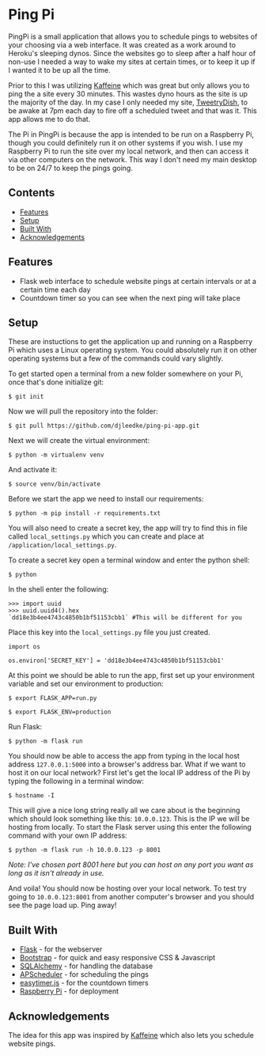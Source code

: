 # Ping Pi

PingPi is a small application that allows you to schedule pings to websites of your choosing via a web interface.  It was created as a work around to Heroku's sleeping dynos.  Since the websites go to sleep after a half hour of non-use I needed a way to wake my sites at certain times, or to keep it up if I wanted it to be up all the time.  

Prior to this I was utilizing [Kaffeine](https://kaffeine.herokuapp.com/) which was great but only allows you to ping the a site every 30 minutes.  This wastes dyno hours as the site is up the majority of the day.  In my case I only needed my site, [TweetryDish](http://tweetry-dish-app.herokuapp.com/), to be awake at 7pm each day to fire off a scheduled tweet and that was it.  This app allows me to do that.

The Pi in PingPi is because the app is intended to be run on a Raspberry Pi, though you could definitely run it on other systems if you wish.  I use my Raspberry Pi to run the site over my local network, and then can access it via other computers on the network.  This way I don't need my main desktop to be on 24/7 to keep the pings going.

## Contents

- [Features](#Features)
- [Setup](#Setup)
- [Built With](#built-with)
- [Acknowledgements](#acknowledgements)

## Features

- Flask web interface to schedule website pings at certain intervals or at a certain time each day
- Countdown timer so you can see when the next ping will take place

## Setup

These are instuctions to get the application up and running on a Raspberry Pi which uses a Linux operating system.  You could absolutely run it on other operating systems but a few of the commands could vary slightly.

To get started open a terminal from a new folder somewhere on your Pi, once that's done initialize git:
```
$ git init
```

Now we will pull the repository into the folder:
```
$ git pull https://github.com/djleedke/ping-pi-app.git
```

Next we will create the virtual environment:
```
$ python -m virtualenv venv
```

And activate it:
```
$ source venv/bin/activate
```

Before we start the app we need to install our requirements:
```
$ python -m pip install -r requirements.txt
```

You will also need to create a secret key, the app will try to find this in file called ```local_settings.py``` which you can create and place at ```/application/local_settings.py```.

To create a secret key open a terminal window and enter the python shell:
```
$ python
```
In the shell enter the following:
```
>>> import uuid
>>> uuid.uuid4().hex
`dd18e3b4ee4743c4850b1bf51153cbb1` #This will be different for you
```
Place this key into the ```local_settings.py``` file you just created.

```
import os

os.environ['SECRET_KEY'] = 'dd18e3b4ee4743c4850b1bf51153cbb1'
```
At this point we should be able to run the app, first set up your environment variable and set our environment to production:

```
$ export FLASK_APP=run.py

$ export FLASK_ENV=production
```

Run Flask:
```
$ python -m flask run
```
You should now be able to access the app from typing in the local host address ```127.0.0.1:5000``` into a browser's address bar.  What if we want to host it on our local network? First let's get the local IP address of the Pi by typing the following in a terminal window:
```
$ hostname -I
```
This will give a nice long string really all we care about is the beginning which should look something like this: ```10.0.0.123```.  This is the IP we will be hosting from locally.  To start the Flask server using this enter the following command with your own IP address:
```
$ python -m flask run -h 10.0.0.123 -p 8001
```
*Note: I've chosen port 8001 here but you can host on any port you want as long as it isn't already in use.*

And voila!  You should now be hosting over your local network.  To test try going to ```10.0.0.123:8001``` from another computer's browser and you should see the page load up.  Ping away!

## Built With

- [Flask](https://flask.palletsprojects.com/en/1.1.x/) - for the webserver
- [Bootstrap](https://getbootstrap.com/docs/4.0/getting-started/introduction/) - for quick and easy responsive CSS & Javascript
- [SQLAlchemy](https://www.sqlalchemy.org/) - for handling the database
- [APScheduler](https://apscheduler.readthedocs.io/en/stable/) - for scheduling the pings
- [easytimer.js](https://github.com/albert-gonzalez/easytimer.js/) - for the countdown timers
- [Raspberry Pi](https://www.raspberrypi.org/) - for deployment

## Acknowledgements

The idea for this app was inspired by [Kaffeine](https://kaffeine.herokuapp.com/) which also lets you schedule website pings.